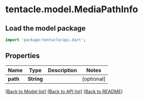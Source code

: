 # tentacle.model.MediaPathInfo

## Load the model package
```dart
import 'package:tentacle/api.dart';
```

## Properties
Name | Type | Description | Notes
------------ | ------------- | ------------- | -------------
**path** | **String** |  | [optional] 

[[Back to Model list]](../README.md#documentation-for-models) [[Back to API list]](../README.md#documentation-for-api-endpoints) [[Back to README]](../README.md)


